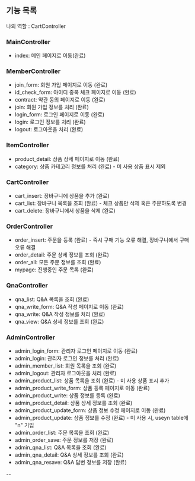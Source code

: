 ## 기능 목록

나의 역할 : CartController 

### MainController
- index: 메인 페이지로 이동(완료)

### MemberController
- join_form: 회원 가입 페이지로 이동 (완료)
- id_check_form: 아이디 중복 체크 페이지로 이동 (완료)
- contract: 약관 동의 페이지로 이동 (완료)
- join: 회원 가입 정보를 처리 (완료)
- login_form: 로그인 페이지로 이동 (완료)
- login: 로그인 정보를 처리 (완료)
- logout: 로그아웃을 처리 (완료)

### ItemController
- product_detail: 상품 상세 페이지로 이동 (완료)
- category: 상품 카테고리 정보를 처리 (완료) - 미 사용 상품 표시 제외

### CartController
- cart_insert: 장바구니에 상품을 추가 (완료)
- cart_list: 장바구니 목록을 조회 (완료) - 체크 상품만 삭제 혹은 주문하도록 변경
- cart_delete: 장바구니에서 상품을 삭제 (완료)

### OrderController
- order_insert: 주문을 등록 (완료) - 즉시 구매 기능 오류 해결, 장바구니에서 구매 오류 해결
- order_detail: 주문 상세 정보를 조회 (완료)
- order_all: 모든 주문 정보를 조회 (완료)
- mypage: 진행중인 주문 목록 (완료)

### QnaController
- qna_list: Q&A 목록을 조회 (완료)
- qna_write_form: Q&A 작성 페이지로 이동 (완료)
- qna_write: Q&A 작성 정보를 처리 (완료)
- qna_view: Q&A 상세 정보를 조회 (완료)

### AdminController
- admin_login_form: 관리자 로그인 페이지로 이동 (완료)
- admin_login: 관리자 로그인 정보를 처리 (완료)
- admin_member_list: 회원 목록을 조회 (완료)
- admin_logout: 관리자 로그아웃을 처리 (완료)
- admin_product_list: 상품 목록을 조회 (완료) - 미 사용 상품 표시 추가
- admin_product_write_form: 상품 등록 페이지로 이동 (완료)
- admin_product_write: 상품 정보를 등록 (완료)
- admin_product_detail: 상품 상세 정보를 조회 (완료)
- admin_product_update_form: 상품 정보 수정 페이지로 이동 (완료)
- admin_product_update: 상품 정보를 수정 (완료) - 미 사용 시, useyn table에 "n" 기입
- admin_order_list: 주문 목록을 조회 (완료)
- admin_order_save: 주문 정보를 저장 (완료)
- admin_qna_list: Q&A 목록을 조회  (완료)
- admin_qna_detail: Q&A 상세 정보를 조회  (완료)
- admin_qna_resave: Q&A 답변 정보를 저장 (완료)

--

